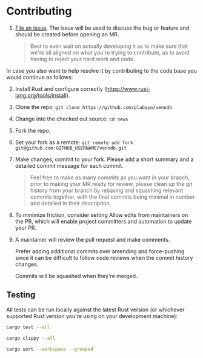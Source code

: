 # Contributing

1. [File an issue](https://github.com/plabayo/venndb/issues/new).
   The issue will be used to discuss the bug or feature and should be created before opening an MR.
   > Best to even wait on actually developing it as to make sure
   > that we're all aligned on what you're trying to contribute,
   > as to avoid having to reject your hard work and code.

In case you also want to help resolve it by contributing to the code base you would continue as follows:

2. Install Rust and configure correctly (https://www.rust-lang.org/tools/install).
3. Clone the repo: `git clone https://github.com/plabayo/venndb`
4. Change into the checked out source: `cd news`
5. Fork the repo.
6. Set your fork as a remote: `git remote add fork git@github.com:GITHUB_USERNAME/venndb.git`
7. Make changes, commit to your fork.
   Please add a short summary and a detailed commit message for each commit.
   > Feel free to make as many commits as you want in your branch,
   > prior to making your MR ready for review, please clean up the git history
   > from your branch by rebasing and squashing relevant commits together,
   > with the final commits being minimal in number and detailed in their description.
8. To minimize friction, consider setting Allow edits from maintainers on the PR,
   which will enable project committers and automation to update your PR.
9. A maintainer will review the pull request and make comments.

   Prefer adding additional commits over amending and force-pushing
   since it can be difficult to follow code reviews when the commit history changes.
   
   Commits will be squashed when they're merged.

## Testing

All tests can be run locally against the latest Rust version (or whichever supported Rust version you're using on your development machine):

```bash
cargo test --all
```

```bash
cargo clippy --all
```

```bash
cargo sort --workspace --grouped
```
